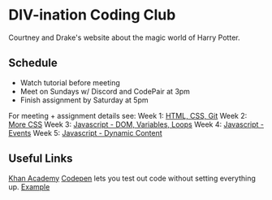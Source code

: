 # DIV-ination Coding Club
Courtney and Drake's website about the magic world of Harry Potter.

## Schedule
* Watch tutorial before meeting
* Meet on Sundays w/ Discord and CodePair at 3pm
* Finish assignment by Saturday at 5pm

For meeting + assignment details see:
Week 1: [HTML, CSS, Git](schedule/week1.md)
Week 2: [More CSS](schedule/week2.md)
Week 3: [Javascript - DOM, Variables, Loops](schedule/week3.md)
Week 4: [Javascript - Events](schedule/week4.md)
Week 5: [Javascript - Dynamic Content](schedule/week5.md)

## Useful Links
[Khan Academy](https://www.khanacademy.org/computing/computer-programming)
[Codepen](https://codepen.io/) lets you test out code without setting everything up. [Example](https://codepen.io/courtneyoftarth/pen/YzyWeEr)
